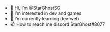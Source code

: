 - 👋 Hi, I’m @StarGhostSG
- 👀 I’m interested in dev and games
- 🌱 I’m currently learning dev-web
- 📫 How to reach me discord StarGhost#8077

<!---
StarGhostSG/StarGhostSG is a ✨ special ✨ repository because its `README.md` (this file) appears on your GitHub profile.
You can click the Preview link to take a look at your changes.
--->
